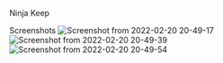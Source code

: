 Ninja Keep



Screenshots
![Screenshot from 2022-02-20 20-49-17](https://user-images.githubusercontent.com/44170430/154850019-abb6e76f-feb4-495f-b549-467a8d1a4b33.png)
![Screenshot from 2022-02-20 20-49-39](https://user-images.githubusercontent.com/44170430/154850022-e052205a-44d1-402f-8aaf-757b9df1f969.png)
![Screenshot from 2022-02-20 20-49-54](https://user-images.githubusercontent.com/44170430/154850024-5b0466a2-7885-4d77-838e-3af5901965ac.png)
